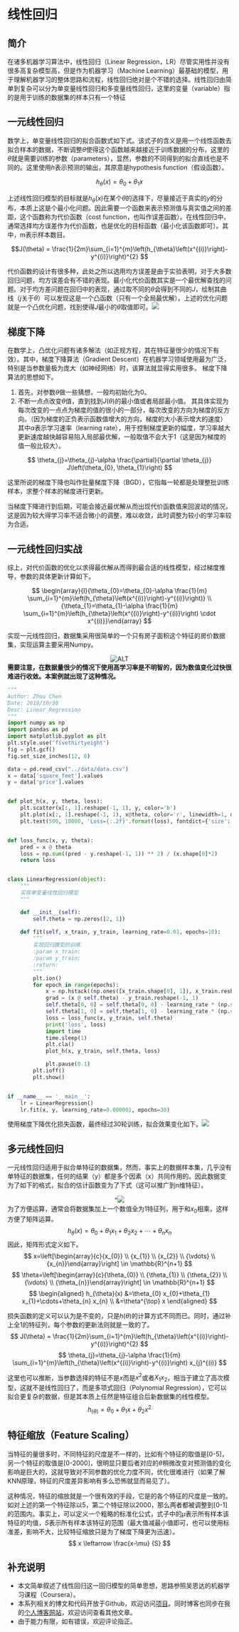 # 线性回归


## 简介
在诸多机器学习算法中，线性回归（Linear Regression，LR）尽管实用性并没有很多高复杂模型高，但是作为机器学习（Machine Learning）最基础的模型，用于理解机器学习的整体思路和流程，线性回归绝对是个不错的选择。线性回归由简单到复杂可以分为单变量线性回归和多变量线性回归，这里的变量（variable）指的是用于训练的数据集的样本只有一个特征


## 一元线性回归
数学上，单变量线性回归的拟合函数式如下式。该式子的含义是用一个线性函数去拟合样本的数据，不断调整$\theta$使得这个函数越来越接近于训练数据的分布，这里的$\theta$就是需要训练的参数（parameters），显然，参数的不同得到的拟合直线也是不同的。这里使用$h$表示预测的输出，其原意是hypothesis function（假设函数）。

$$h_{\theta}(x)=\theta_{0}+\theta_{1} x$$ 

上述线性回归模型的目标就是$h_{\theta}(x)$在某个$\theta$的选择下，尽量接近于真实的$y$的分布，本质上这是个最小化问题。因此需要一个函数来表示预测值与真实值之间的差距，这个函数称为代价函数（cost function，也叫作误差函数）。在线性回归中，通常选择均方误差作为代价函数，也是优化的目标函数（最小化该函数即可）。其中，m表示样本数目。

$$J(\theta) = \frac{1}{2m}\sum_{i=1}^{m}\left(h_{\theta}\left(x^{(i)}\right)-y^{(i)}\right)^{2}
$$

代价函数的设计有很多种，此处之所以选用均方误差是由于实验表明，对于大多数回归问题，均方误差会有不错的表现。最小化代价函数其实是一个最优解查找的问题。对于均方差问题在回归中的表现，通过取不同的$\theta$会得到不同的$J$，绘制其曲线（$j$关于$\theta$）可以发现这是一个凸函数（只有一个全局最优解）。上述的优化问题就是一个凸优化问题，找到使得$J$最小的$\theta$取值即可。![](./assets/cost_function.png)


## 梯度下降
在数学上，凸优化问题有诸多解法（如正规方程，其在特征量很少的情况下有效）。其中，梯度下降算法（Gradient Descent）在机器学习领域使用最为广泛，特别是当参数量极为庞大（如神经网络）时，该算法就显得实用很多。
梯度下降算法的思想如下。
  1. 首先，对参数$\theta$做一些猜想，一般均初始化为0。
  2. 不断一点点改变$\theta$值，直到找到$J(\theta)$的最小值或者局部最小值。
其具体实现为每次改变的一点点为梯度的值的很小的一部分，每次改变的方向为梯度的反方向。（因为梯度的正负表示函数值增大的方向，梯度的大小表示增大的速度）其中$\alpha$表示学习速率（learning rate），用于控制梯度更新的幅度，学习率越大更新速度越快越容易陷入局部最优解，一般取值不会大于1（这是因为梯度的值一般比较大）。

$$
\theta_{j}=\theta_{j}-\alpha \frac{\partial}{\partial \theta_{j}} J\left(\theta_{0}, \theta_{1}\right)
$$

这里所说的梯度下降也叫作批量梯度下降（BGD），它指每一轮都是处理整批训练样本，求整个样本的梯度进行更新。

当梯度下降进行到后期，可能会接近最优解从而出现代价函数值来回波动的情况，这是因为较大得学习率不适合微小的调整，难以收敛，此时调整为较小的学习率较为合适。


## 一元线性回归实战
综上，对代价函数的优化以求得最优解从而得到最合适的线性模型，经过梯度推导，参数的具体更新计算如下。

$$
\begin{array}{l}{\theta_{0}=\theta_{0}-\alpha \frac{1}{m} \sum_{i=1}^{m}\left(h_{\theta}\left(x^{(i)}\right)-y^{(i)}\right)} \\ {\theta_{1}=\theta_{1}-\alpha \frac{1}{m} \sum_{i=1}^{m}\left(h_{\theta}\left(x^{(i)}\right)-y^{(i)}\right) \cdot x^{(i)}}\end{array}
$$

实现一元线性回归，数据集采用很简单的一个只有房子面积这个特征的房价数据集，实现运算主要采用Numpy。<div align="center">![ALT](./assets/data.png)</div>
**需要注意，在数据量很少的情况下使用高学习率是不明智的，因为数值变化过快很难进行收敛。本案例就出现了这种情况。**
```python
"""
Author: Zhou Chen
Date: 2019/10/30
Desc: Linear Regression
"""
import numpy as np
import pandas as pd
import matplotlib.pyplot as plt
plt.style.use('fivethirtyeight')
fig = plt.gcf()
fig.set_size_inches(12, 6)

data = pd.read_csv("../data/data.csv")
x = data['square_feet'].values
y = data['price'].values


def plot_h(x, y, theta, loss):
    plt.scatter(x[:, 1].reshape(-1, 1), y, color='b')
    plt.plot(x[:, 1].reshape(-1, 1), x@theta, color='r', linewidth=1, marker='o')
    plt.text(500, 10000, 'Loss={:.2f}'.format(loss), fontdict={'size': 15, 'color': 'red'})


def loss_func(x, y, theta):
    pred = x @ theta
    loss = np.sum((pred - y.reshape(-1, 1)) ** 2) / (x.shape[0]*2)
    return loss


class LinearRegression(object):
    """
    实现单变量线性回归模型
    """

    def __init__(self):
        self.theta = np.zeros([2, 1])

    def fit(self, x_train, y_train, learning_rate=0.01, epochs=10):
        """
        实现回归模型的训练
        :param x_train:
        :param y_train:
        :return:
        """
        plt.ion()
        for epoch in range(epochs):
            x = np.hstack((np.ones([x_train.shape[0], 1]), x_train.reshape(-1, 1)))
            grad = (x @ self.theta) - y_train.reshape(-1, 1)
            self.theta[0, 0] = self.theta[0, 0] - learning_rate * (np.sum(grad) / x.shape[0])
            self.theta[1, 0] = self.theta[1, 0] - learning_rate * (np.sum((grad * x[:, 1].reshape(-1, 1))) / x.shape[0])
            loss = loss_func(x, y_train, self.theta)
            print('loss', loss)
            import time
            time.sleep(1)
            plt.cla()
            plot_h(x, y_train, self.theta, loss)

            plt.pause(0.1)
        plt.ioff()
        plt.show()


if __name__ == '__main__':
    lr = LinearRegression()
    lr.fit(x, y, learning_rate=0.000001, epochs=30)
```
使用梯度下降优化损失函数，最终经过30轮训练，拟合效果变化如下。![](./assets/rst.gif)


## 多元线性回归
一元线性回归适用于拟合单特征的数据集，然而，事实上的数据样本集，几乎没有单特征的数据集，任何的结果（y）都是多个因素（x）共同作用的。因此数据变为了如下的格式，拟合的估计函数变为了下式（这可以推广到n维特征）。<div align="center">"![](./assets/data2.png)</div>
为了方便运算，通常会将数据集加上一个数值全为1特征列，用于和$x_0$相乘，这样方便了矩阵运算。
$$
h_{\theta}(x)=\theta_{0}+\theta_{1} x_{1}+\theta_{2} x_{2}+\cdots+\theta_{n} x_{n}
$$
因此，矩阵形式定义如下。
$$
x=\left[\begin{array}{c}{x_{0}} \\ {x_{1}} \\ {x_{2}} \\ {\vdots} \\ {x_{n}}\end{array}\right] \in \mathbb{R}^{n+1}
$$
$$
\theta=\left[\begin{array}{c}{\theta_{0}} \\ {\theta_{1}} \\ {\theta_{2}} \\ {\vdots} \\ {\theta_{n}}\end{array}\right] \in \mathbb{R}^{n+1}
$$
$$
\begin{aligned} h_{\theta}(x) &=\theta_{0} x_{0}+\theta_{1} x_{1}+\cdots+\theta_{n} x_{n} \\ &=\theta^{\top} x \end{aligned}
$$

损失函数的定义可以认为是不变的，只是$h(\theta)$的计算方式不同而已。同时，通过补上全1的特征列，每个参数的更新法则就是一致的了。
$$
J(\theta) = \frac{1}{2m}\sum_{i=1}^{m}\left(h_{\theta}\left(x^{(i)}\right)-y^{(i)}\right)^{2}
$$
$$
\theta_{j}=\theta_{j}-\alpha  \frac{1}{m} \sum_{i=1}^{m}\left(h_{\theta}\left(x^{(i)}\right)-y^{(i)}\right) x_{j}^{(i)}
$$

这里也可以推断，当参数选择的特征不是$x$而是$x^{2}$或者$X_{1}x_{2}$，相当于建立了高次模型，这就不是线性回归了，而是多项式回归（Polynomial Regression），它可以拟合更复杂的数据，但是其本质上任然是特征组合后新数据集的线性模型。
$$
h_(\theta) = \theta_{0}+\theta_{1} x+\theta_{2} x^{2}
$$


## 特征缩放（Feature Scaling）
当特征的量很多时，不同特征的尺度是不一样的，比如有个特征的取值是[0-5]，另一个特征的取值是[0-2000]，很明显只要后者对应的$\theta$稍微改变对预测值的变化影响是巨大的，这就导致对不同参数的优化力度不同，优化很难进行（如果了解KNN原理，特征的尺度差异影响有多么恐怖就显而易见了）。

这种情况，特征的缩放就是一个很有效的手段，它是的各个特征的尺度是一致的。如对上述的第一个特征除以5，第二个特征除以2000，那么两者都被调整到[0-1]的范围内。事实上，可以定义一个粗略的标准化公式，式子中的$\mu$表示所有样本该特征的均值，$S$表示所有样本该特征的范围（最大值减最小值即可，也可以使用标准差，影响不大，比较特征缩放只是为了梯度下降更为迅速）。
$$
x \leftarrow \frac{x-\mu} {S}
$$

## 补充说明
- 本文简单叙述了线性回归这一回归模型的简单思想，思路参照吴恩达的机器学习课程（Coursera）。
- 本系列相关的博文和代码开放于Github，欢迎访问[项目](https://github.com/luanshiyinyang/ML)。同时博客也同步在我的[个人博客网站](https://luanshiyinyang.github.io)，欢迎访问查看其他文章。
- 由于能力有限，如有错误，欢迎评论指正。